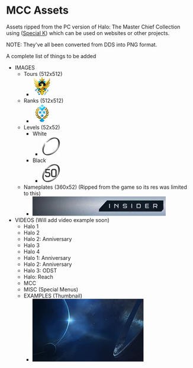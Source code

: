 
# MCC Assets
Assets ripped from the PC version of Halo: The Master Chief Collection using ([Special K](https://discourse.differentk.fyi/)) which can be used on websites or other projects.

NOTE: They've all been converted from DDS into PNG format.

A complete list of things to be added
- IMAGES
	- Tours (512x512)
		- ![alt text](https://raw.githubusercontent.com/Twigzie/Fantality-MCC-Assets/main/assets/images/icons/tour-do-not-use.png "Max")
	- Ranks (512x512)
		- ![alt text](https://raw.githubusercontent.com/Twigzie/Fantality-MCC-Assets/main/assets/images/icons/rank-do-not-use.png "General")
	- Levels (52x52)
		- White
			- ![alt text](https://raw.githubusercontent.com/Twigzie/Fantality-MCC-Assets/main/assets/images/levels/white/50.png "Level 50")
		- Black
			- ![alt text](https://raw.githubusercontent.com/Twigzie/Fantality-MCC-Assets/main/assets/images/levels/black/50.png)
	- Nameplates (360x52) (Ripped from the game so its res was limited to this)
		- ![alt text](https://raw.githubusercontent.com/Twigzie/Fantality-MCC-Assets/main/assets/images/nameplates/361.png)
- VIDEOS (Will add video example soon)
	- Halo 1
	- Halo 2
	- Halo 2: Anniversary
	- Halo 3
	- Halo 4
	- Halo 1: Anniversary
	- Halo 2: Anniversary
	- Halo 3: ODST
	- Halo: Reach
	- MCC
	- MISC  (Special Menus)
	- EXAMPLES (Thumbnail)
		- ![alt text](https://raw.githubusercontent.com/Twigzie/Fantality-MCC-Assets/main/assets/images/icons/thumbnail-do-not-use.png "MCC Menu (one of)")
